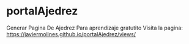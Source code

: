 # portalAjedrez
Generar Pagina De Ajedrez Para aprendizaje gratutito Visita la pagina: https://javiermolines.github.io/portalAjedrez/views/
